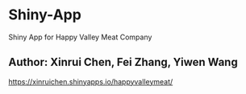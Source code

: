 # Shiny-App
Shiny App for Happy Valley Meat Company
## Author: Xinrui Chen, Fei Zhang, Yiwen Wang

https://xinruichen.shinyapps.io/happyvalleymeat/


